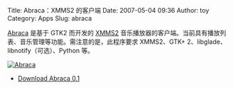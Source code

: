 Title: Abraca：XMMS2 的客户端
Date: 2007-05-04 09:36
Author: toy
Category: Apps
Slug: abraca

[Abraca](http://nooms.de/projects/abraca/) 是基于 GTK2 而开发的
[XMMS2](http://wiki.xmms2.xmms.se/)
音乐播放器的客户端。当前具有播放列表、音乐管理等功能。需注意的是，此程序要求
XMMS2、GTK+ 2、libglade、libnotify（可选）、Python 等。

[![Abraca](http://i.linuxtoy.org/i/2007/05/abraca_s.png)](http://i.linuxtoy.org/i/2007/05/abraca.png)

- [Download Abraca 0.1](http://nooms.de/projects/abraca/)
